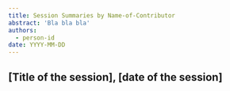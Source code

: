 ```yaml
---
title: Session Summaries by Name-of-Contributor
abstract: 'Bla bla bla'
authors:
  - person-id
date: YYYY-MM-DD
---
```


## [Title of the session], [date of the session]
<!--one to two paragraphs of text summarizing the session-->

<!-- create such a section for each weekly summary-->


